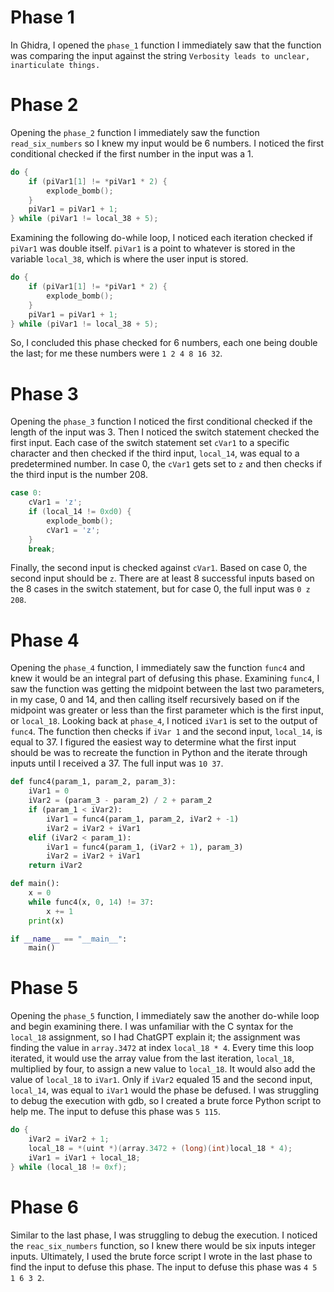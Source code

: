 # Phase 1

In Ghidra, I opened the `phase_1` function I immediately saw that the function was comparing the input against the string `Verbosity leads to unclear, inarticulate things.`

# Phase 2

Opening the `phase_2` function I immediately saw the function `read_six_numbers` so I knew my input would be 6 numbers. I noticed the first conditional checked if the first number in the input was a 1. 

```c
do {
	if (piVar1[1] != *piVar1 * 2) {
		explode_bomb();
	}
	piVar1 = piVar1 + 1;
} while (piVar1 != local_38 + 5);
```

Examining the following do-while loop, I noticed each iteration checked if `piVar1` was double itself. `piVar1` is a point to whatever is stored in the variable `local_38`, which is where the user input is stored. 

```c
do {
	if (piVar1[1] != *piVar1 * 2) {
		explode_bomb();
	}
	piVar1 = piVar1 + 1;
} while (piVar1 != local_38 + 5);
```

So, I concluded this phase checked for 6 numbers, each one being double the last; for me these numbers were `1 2 4 8 16 32`.

# Phase 3

Opening the `phase_3` function I noticed the first conditional checked if the length of the input was 3. Then I noticed the switch statement checked the first input. Each case of the switch statement set `cVar1` to a specific character and then checked if the third input, `local_14`, was equal to a predetermined number. In case 0, the `cVar1` gets set to `z` and then checks if the third input is the number 208.

```c
case 0:
	cVar1 = 'z';
	if (local_14 != 0xd0) {
		explode_bomb();
		cVar1 = 'z';
    }
    break;
```

Finally, the second input is checked against `cVar1`. Based on case 0, the second input should be `z`. There are at least 8 successful inputs based on the 8 cases in the switch statement, but for case 0, the full input was `0 z 208`.

# Phase 4

Opening the `phase_4` function, I immediately saw the function `func4` and knew it would be an integral part of defusing this phase. Examining `func4`, I saw the function was getting the midpoint between the last two parameters, in my case, 0 and 14, and then calling itself recursively based on if the midpoint was greater or less than the first parameter which is the first input, or `local_18`. Looking back at `phase_4`, I noticed `iVar1` is set to the output of `func4`. The function then checks if `iVar 1` and the second input, `local_14`, is equal to 37. I figured the easiest way to determine what the first input should be was to recreate the function in Python and the iterate through inputs until I received a 37. The full input was `10 37`.

```python
def func4(param_1, param_2, param_3):
	iVar1 = 0
	iVar2 = (param_3 - param_2) / 2 + param_2
	if (param_1 < iVar2):
	    iVar1 = func4(param_1, param_2, iVar2 + -1)
	    iVar2 = iVar2 + iVar1
	elif (iVar2 < param_1):
	    iVar1 = func4(param_1, (iVar2 + 1), param_3)
	    iVar2 = iVar2 + iVar1
	return iVar2

def main():
	x = 0
	while func4(x, 0, 14) != 37:
		x += 1
	print(x)

if __name__ == "__main__":
	main()
```

# Phase 5

Opening the `phase_5` function, I immediately saw the another do-while loop and begin examining there. I was unfamiliar with the C syntax for the `local_18` assignment, so I had ChatGPT explain it; the assignment was finding the value in `array.3472` at index `local_18 * 4`. Every time this loop iterated, it would use the array value from the last iteration,  `local_18`, multiplied by four, to assign a new value to `local_18`.  It would also add the value of `local_18` to `iVar1`. Only if `iVar2` equaled 15 and the second input, `local_14`, was equal to `iVar1` would the phase be defused. I was struggling to debug the execution with gdb, so I created a brute force Python script to help me. The input to defuse this phase was `5 115`.

```c
do {
	iVar2 = iVar2 + 1;
	local_18 = *(uint *)(array.3472 + (long)(int)local_18 * 4);
	iVar1 = iVar1 + local_18;
} while (local_18 != 0xf);
```

# Phase 6

Similar to the last phase, I was struggling to debug the execution. I noticed the `reac_six_numbers` function, so I knew there would be six inputs integer inputs. Ultimately, I used the brute force script I wrote in the last phase to find the input to defuse this phase. The input to defuse this phase was `4 5 1 6 3 2`.

